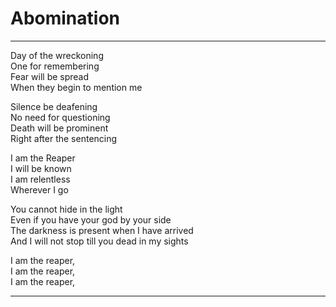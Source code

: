 # Abomination

---

Day of the wreckoning  
One for remembering  
Fear will be spread  
When they begin to mention me

Silence be deafening  
No need for questioning  
Death will be prominent  
Right after the sentencing

I am the Reaper  
I will be known  
I am relentless  
Wherever I go

You cannot hide in the light  
Even if you have your god by your side  
The darkness is present when I have arrived  
And I will not stop till you dead in my sights

I am the reaper,  
I am the reaper,  
I am the reaper,

---
